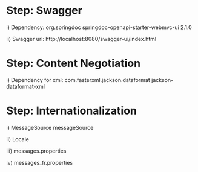 
Step: Swagger
=============

i) Dependency: 
<dependency>
<groupId>org.springdoc</groupId>
<artifactId>springdoc-openapi-starter-webmvc-ui</artifactId>
<version>2.1.0</version>
</dependency>

ii) Swagger url: http://localhost:8080/swagger-ui/index.html

Step: Content Negotiation
==========================

i) Dependency for xml:
<dependency>
<groupId>com.fasterxml.jackson.dataformat</groupId>
<artifactId>jackson-dataformat-xml</artifactId>
</dependency>

Step: Internationalization
==========================

i) MessageSource messageSource

ii) Locale

iii) messages.properties

iv) messages_fr.properties
